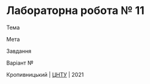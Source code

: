 ﻿# Лабораторна робота № 11

Тема

Мета

Завдання

Варіант №

Кропивницький | <a href="http://www.kntu.kr.ua/">ЦНТУ</a> | 2021